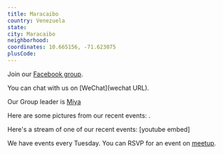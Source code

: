 ```yaml
---
title: Maracaibo
country: Venezuela
state: 
city: Maracaibo
neighborhood: 
coordinates: 10.665156, -71.623075
plusCode:
---
```

Join our [Facebook group](https://www.facebook.com/groups/free.code.camp.maracaibo).

You can chat with us on [WeChat](wechat URL).

Our Group leader is [Miya](freecodecamp.org/miya)

Here are some pictures from our recent events:
![]().

Here's a stream of one of our recent events:
[youtube embed]

We have events every Tuesday. You can RSVP for an event on [meetup](meetupurl).
